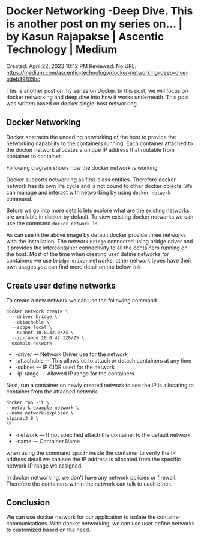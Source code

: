 # Docker Networking -Deep Dive. This is another post on my series on… | by Kasun Rajapakse | Ascentic Technology | Medium

Created: April 22, 2023 10:12 PM
Reviewed: No
URL: https://medium.com/ascentic-technology/docker-networking-deep-dive-bdeb39105bc

This is another post on my series on Docker. In this post, we will focus on docker networking and deep dive into how it works underneath. This post was written based on docker single-host networking.

## Docker Networking

Docker abstracts the underling networking of the host to provide the networking capability to the containers running. Each container attached to the docker network allocates a unique IP address that routable from container to container.

Following diagram shows how the docker network is working

Docker supports networking as first-class entities. Therefore docker network has its own life cycle and is not bound to other docker objects. We can manage and interact with networking by using `docker network` command.

Before we go into more details lets explore what are the existing networks are available in docker by default. To view existing docker networks we can use the command `docker network ls`

As can see in the above image by default docker provide three networks with the installation. The network `bridge` connected using bridge driver and it provides the intercontainer connectivity to all the containers running on the host. Most of the time when creating user define networks for containers we use `bridge driver` networks, other network types have their own usages you can find more detail on the below link.

## Create user define networks

To create a new network we can use the following command.

```
docker network create \
  --driver bridge \
  --attachable \
  --scope local \
  --subnet 10.0.42.0/24 \
  --ip-range 10.0.42.128/25 \
  example-network
```

- -driver — Network Driver use for the network
- -attachable — This allows us to attach or detach containers at any time
- -subnet — IP CIDR used for the network
- -ip-range — Allowed IP range for the containers

Next, run a container on newly created network to see the IP is allocating to container from the attached network.

```
docker run -it \
--network example-network \
--name network-explorer \
alpine:3.8 \
sh
```

- -network — If not specified attach the container to the default network.
- -name — Container Name

when using the command `ipaddr` inside the container to verify the IP address detail we can see the IP address is allocated from the specific network IP range we assigned.

In docker networking, we don't have any network policies or firewall. Therefore the containers within the network can talk to each other.

## Conclusion

We can use docker network for our application to isolate the container communications. With docker networking, we can use user define networks to customized based on the need.